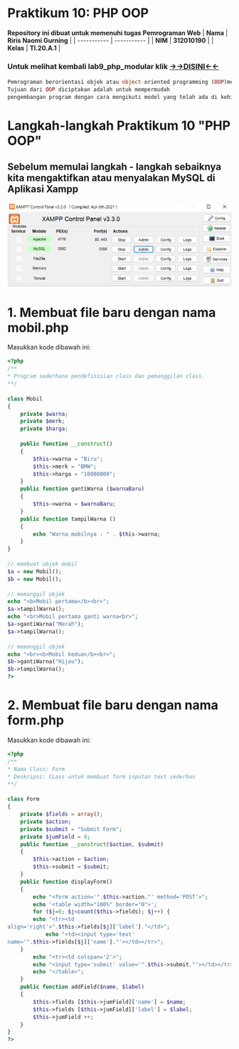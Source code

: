 # Praktikum 10: PHP OOP

<strong>Repository ini dibuat untuk memenuhi tugas Pemrograman Web</strong>
| <strong>Nama</strong>      | <strong>Riris Naomi Gurning</strong>  |
| ----------- | ----------- |
| <strong>NIM</strong>     | <strong>312010190</strong>       |
| <strong>Kelas</strong>   | <strong>TI.20.A.1</strong>        |

### Untuk melihat kembali lab9_php_modular klik <a href="https://github.com/rina1910/Lab9Web">->->DISINI<-<-</a>

```php
Pemrograman berorientasi objek atau object-oriented programming (OOP)merupakan suatu pendekatan pemrograman yang menggunakan object dan class.
Tujuan dari OOP diciptakan adalah untuk mempermudah
pengembangan program dengan cara mengikuti model yang telah ada di kehidupan sehari-hari.
```
# Langkah-langkah Praktikum 10 "PHP OOP"
## Sebelum memulai langkah - langkah sebaiknya kita mengaktifkan atau menyalakan MySQL di Aplikasi Xampp
![](Foto/xampp.png)

# 1. <strong>Membuat file baru dengan nama mobil.php</strong>
Masukkan kode dibawah ini:
```php
<?php
/**
* Program sederhana pendefinisian class dan pemanggilan class.
**/

class Mobil
{
    private $warna;
    private $merk;
    private $harga;

    public function __construct()
    {
        $this->warna = "Biru";
        $this->merk = "BMW";
        $this->harga = "10000000";
    }
    public function gantiWarna ($warnaBaru)
    {
        $this->warna = $warnaBaru;
    }
    public function tampilWarna ()
    {
        echo "Warna mobilnya : " . $this->warna;
    }
}

// membuat objek mobil
$a = new Mobil();
$b = new Mobil();

// memanggil objek
echo "<b>Mobil pertama</b><br>";
$a->tampilWarna();
echo "<br>Mobil pertama ganti warna<br>";
$a->gantiWarna("Merah");
$a->tampilWarna();

// memanggil objek
echo "<br><b>Mobil kedua</b><br>";
$b->gantiWarna("Hijau");
$b->tampilWarna();
?>
```
# 2. Membuat file baru dengan nama form.php
Masukkan kode dibawah ini:

```php
<?php
/**
* Nama Class: Form
* Deskripsi: CLass untuk membuat form inputan text sederhan
**/

class Form
{
    private $fields = array();
    private $action;
    private $submit = "Submit Form";
    private $jumField = 0;
    public function __construct($action, $submit)
    {
        $this->action = $action;
        $this->submit = $submit;
    }
    public function displayForm()
    {
        echo "<form action='".$this->action."' method='POST'>";
        echo '<table width="100%" border="0">';
        for ($j=0; $j<count($this->fields); $j++) {
        echo "<tr><td
align='right'>".$this->fields[$j]['label']."</td>";
            echo "<td><input type='text'
name='".$this->fields[$j]['name']."'></td></tr>";
    }
        echo "<tr><td colspan='2'>";
        echo "<input type='submit' value='".$this->submit."'></td></tr>";
        echo "</table>";
    }
    public function addField($name, $label)
    {
        $this->fields [$this->jumField]['name'] = $name;
        $this->fields [$this->jumField]['label'] = $label;
        $this->jumField ++;
    }
}
?>
```
